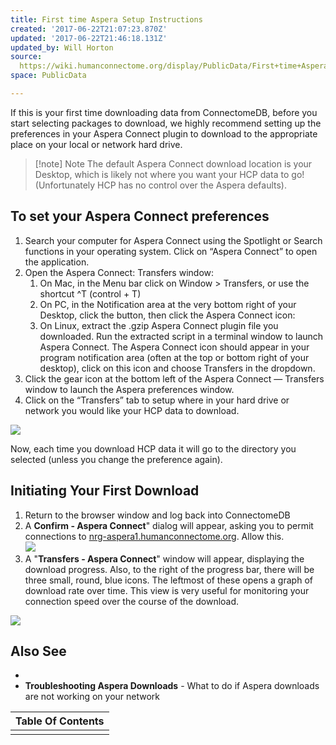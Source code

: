 ```yaml
---
title: First time Aspera Setup Instructions
created: '2017-06-22T21:07:23.870Z'
updated: '2017-06-22T21:46:18.131Z'
updated_by: Will Horton
source: 
  https://wiki.humanconnectome.org/display/PublicData/First+time+Aspera+Setup+Instructions
space: PublicData

---
```

If this is your first time downloading data from ConnectomeDB, before you start selecting packages to download, we highly recommend setting up the preferences in your Aspera Connect plugin to download to the appropriate  
 place on your local or network hard drive. 

> [!note] Note
> The default Aspera Connect download location is your Desktop, which is likely not where you want your HCP data to go! (Unfortunately HCP has no control over the Aspera defaults).
## To set your Aspera Connect preferences

1. Search your computer for Aspera Connect using the Spotlight or Search functions in your operating system. Click on “Aspera Connect” to open the application.
2. Open the Aspera Connect: Transfers window:
	1. On Mac, in the Menu bar click on Window > Transfers, or use the shortcut ^T (control + T)
	2. On PC, in the Notification area at the very bottom right of your Desktop, click the button, then click the Aspera Connect icon:
	3. On Linux, extract the .gzip Aspera Connect plugin file you downloaded. Run the extracted script in a terminal window to launch Aspera Connect. The Aspera Connect icon should appear in your program notification area (often at the top or bottom right of your desktop), click on this icon and choose Transfers in the dropdown.
3. Click the gear icon at the bottom left of the Aspera Connect — Transfers window to launch the Aspera preferences window.
4. Click on the “Transfers” tab to setup where in your hard drive or network you would like your HCP data to download.

 ![](http://devadmin.humanconnectome.org/img/tutorial/Aspera-instructions/aspera-perferences.jpg)   


Now, each time you download HCP data it will go to the directory you selected (unless you change the preference again). 

## Initiating Your First Download

1. Return to the browser window and log back into ConnectomeDB
2. A **Confirm - Aspera Connect**" dialog will appear, asking you to permit connections to [nrg-aspera1.humanconnectome.org](http://nrg-aspera1.humanconnectome.org). Allow this.  
 ![](http://devadmin.humanconnectome.org/img/tutorial/Aspera-instructions/aspera-confirm-connect.png)
3. A "**Transfers - Aspera Connect**" window will appear, displaying the download progress. Also, to the right of the progress bar, there will be three small, round, blue icons. The leftmost of these opens a graph of download rate over time. This view is very useful for monitoring your connection speed over the course of the download.

 ![](http://devadmin.humanconnectome.org/img/tutorial/Aspera-instructions/aspera-download-queue.png) 

## Also See

* 
* **Troubleshooting Aspera Downloads** - What to do if Aspera downloads are not working on your network
  




| Table Of Contents |
| --- |
|  |

  


  


